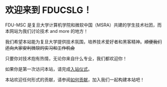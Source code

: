
# 欢迎来到 FDUCSLG！

FDU-MSC 是复旦大学计算机学院和微软中国（MSRA）共建的学生技术社团，而本网站为我们讨论技术 and more 的地方！

我们希望本站能为复旦大学提供技术氛围，培养技术爱好者和黑客精神。~~顺便我们还向大家安利微软的实习和工作机会~~

只要你对技术抱有热情，无论你来自什么专业，我们都欢迎你！

如果你是第一次访问本站，请完成[入站仪式](welcome.md)。

本站欢迎任何形式的贡献，请参阅[如何贡献](build/contribute.md)，加入我们一起构建本站吧！
